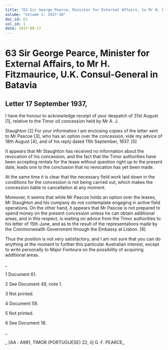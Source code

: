```yaml
---
title: "63 Sir George Pearce, Minister for External Affairs, to Mr H. Fitzmaurice, U.K. Consul-General in Batavia"
volume: "Volume 1: 1937-38"
doc_id: 63
vol_id: 1
date: 1937-09-17
---
```


# 63 Sir George Pearce, Minister for External Affairs, to Mr H. Fitzmaurice, U.K. Consul-General in Batavia

## Letter 17 September 1937,

I have the honour to acknowledge receipt of your despatch of 31st August [1], relative to the Timor oil concession held by Mr A. J.

Staughton [2] For your information I am enclosing copies of the letter sent to Mr Pascoe [3], who has an option over the concession, vide my advice of 18th August [4], and of his reply dated 11th September, 1937. [5]

It appears that Mr Staughton has received no information about the revocation of his concession, and the fact that the Timor authorities have been accepting rentals for the lease without question right up to the present date, leads one to the conclusion that no revocation has yet been made.

At the same time it is clear that the necessary field work laid down in the conditions for the concession is not being carried out, which makes the concession liable to cancellation at any moment.

Moreover, it seems that while Mr Pascoe holds an option over the leases, Mr Staughton and his company do not contemplate engaging in active field operations. On the other hand, it appears that Mr Pascoe is not prepared to spend money on the present concession unless he can obtain additional areas, and in this respect, is waiting on advice from the Timor authorities to his letter of 15th June, and as to the result of the representations made by the Commonwealth Government through the Embassy at Lisbon. [6]

Thus the position is not very satisfactory, and I am not sure that you can do anything at the moment to further this particular Australian interest, except to write personally to Major Fontoura on the possibility of acquiring additional areas.

_

1 Document 61.

2 See Document 49, note 1.

3 Not printed.

4 Document 59.

5 Not printed.

6 See Document 18.

_

_ [AA : A981, TIMOR (PORTUGUESE) 22, ii] G. F. PEARCE_
